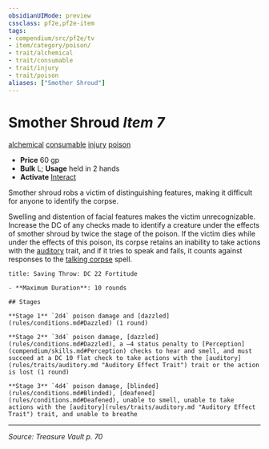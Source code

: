 ```yaml
---
obsidianUIMode: preview
cssclass: pf2e,pf2e-item
tags:
- compendium/src/pf2e/tv
- item/category/poison/
- trait/alchemical
- trait/consumable
- trait/injury
- trait/poison
aliases: ["Smother Shroud"]
---
```

# Smother Shroud *Item 7*  
[alchemical](rules/traits/alchemical.md "Alchemical Item Trait")  [consumable](rules/traits/consumable.md "Consumable Item Trait")  [injury](rules/traits/injury.md "Injury Item Trait")  [poison](rules/traits/poison.md "Poison Effect Trait")  

- **Price** 60 gp
- **Bulk** L; **Usage** held in 2 hands
- **Activate** [Interact](rules/actions/interact.md)

Smother shroud robs a victim of distinguishing features, making it difficult for anyone to identify the corpse.

Swelling and distention of facial features makes the victim unrecognizable. Increase the DC of any checks made to identify a creature under the effects of smother shroud by twice the stage of the poison. If the victim dies while under the effects of this poison, its corpse retains an inability to take actions with the [auditory](rules/traits/auditory.md "Auditory Effect Trait") trait, and if it tries to speak and fails, it counts against responses to the [talking corpse](compendium/spells/talking-corpse.md) spell.

```ad-inline-affliction
title: Saving Throw: DC 22 Fortitude

- **Maximum Duration**: 10 rounds

## Stages

**Stage 1** `2d4` poison damage and [dazzled](rules/conditions.md#Dazzled) (1 round)

**Stage 2** `3d4` poison damage, [dazzled](rules/conditions.md#Dazzled), a –4 status penalty to [Perception](compendium/skills.md#Perception) checks to hear and smell, and must succeed at a DC 10 flat check to take actions with the [auditory](rules/traits/auditory.md "Auditory Effect Trait") trait or the action is lost (1 round)

**Stage 3** `4d4` poison damage, [blinded](rules/conditions.md#Blinded), [deafened](rules/conditions.md#Deafened), unable to smell, unable to take actions with the [auditory](rules/traits/auditory.md "Auditory Effect Trait") trait, and unable to breathe
```


---
*Source: Treasure Vault p. 70*